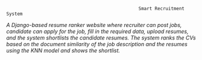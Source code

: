                                                     Smart Recruitment System
_A Django-based resume ranker website where recruiter can post jobs, candidate can apply for the job, fill in the required data, upload resumes, and 
the system shortlists the candidate resumes. The system ranks the CVs based on the document similarity of the job description and the resumes using the 
KNN model and shows the shortlist._
